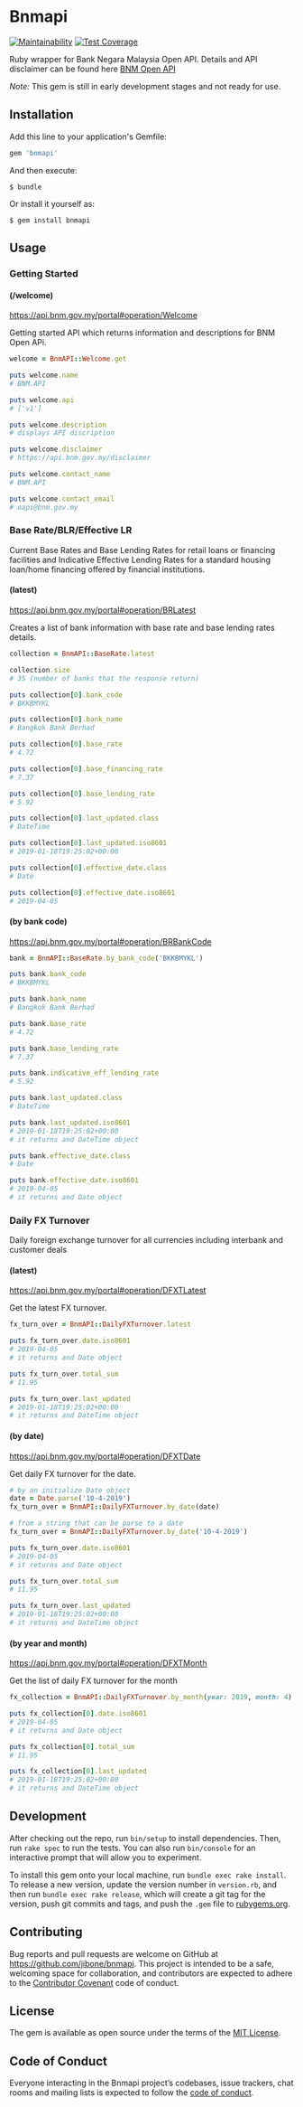 # Bnmapi

[![Maintainability](https://api.codeclimate.com/v1/badges/b6e071e2dc07ea011a62/maintainability)](https://codeclimate.com/github/jibone/bnmapi/maintainability)
[![Test
Coverage](https://api.codeclimate.com/v1/badges/b6e071e2dc07ea011a62/test_coverage)](https://codeclimate.com/github/jibone/bnmapi/test_coverage)

Ruby wrapper for Bank Negara Malaysia Open API. Details and API disclaimer can
be found here [BNM Open API](https://api.bnm.gov.my/portal)

_Note:_ This gem is still in early development stages and not ready for use.

## Installation

Add this line to your application's Gemfile:

```ruby
gem 'bnmapi'
```

And then execute:

    $ bundle

Or install it yourself as:

    $ gem install bnmapi

## Usage

### Getting Started

#### (/welcome)
https://api.bnm.gov.my/portal#operation/Welcome

Getting started API which returns information and descriptions for BNM Open APi.

```ruby
welcome = BnmAPI::Welcome.get

puts welcome.name
# BNM.API

puts welcome.api
# ['v1']

puts welcome.description
# displays API discription

puts welcome.disclaimer
# https://api.bnm.gov.my/disclaimer

puts welcome.contact_name
# BNM.API

puts welcome.contact_email
# oapi@bnm.gov.my
```

### Base Rate/BLR/Effective LR

Current Base Rates and Base Lending Rates for retail loans or financing
facilities and Indicative Effective Lending Rates for a standard housing
loan/home financing offered by financial institutions.

#### (latest)
https://api.bnm.gov.my/portal#operation/BRLatest

Creates a list of bank information with base rate and base lending rates
details.

```ruby
collection = BnmAPI::BaseRate.latest

collection.size
# 35 (number of banks that the response return)

puts collection[0].bank_code
# BKKBMYKL

puts collection[0].bank_name
# Bangkok Bank Berhad

puts collection[0].base_rate
# 4.72

puts collection[0].base_financing_rate
# 7.37

puts collection[0].base_lending_rate
# 5.92

puts collection[0].last_updated.class
# DateTime

puts collection[0].last_updated.iso8601
# 2019-01-18T19:25:02+00:00

puts collection[0].effective_date.class
# Date

puts collection[0].effective_date.iso8601
# 2019-04-05
```

#### (by bank code)
https://api.bnm.gov.my/portal#operation/BRBankCode

```ruby
bank = BnmAPI::BaseRate.by_bank_code('BKKBMYKL')

puts bank.bank_code
# BKKBMYKL

puts bank.bank_name
# Bangkok Bank Berhad

puts bank.base_rate
# 4.72

puts bank.base_lending_rate
# 7.37

puts bank.indicative_eff_lending_rate
# 5.92

puts bank.last_updated.class
# DateTime

puts bank.last_updated.iso8601
# 2019-01-18T19:25:02+00:00
# it returns and DateTime object

puts bank.effective_date.class
# Date

puts bank.effective_date.iso8601
# 2019-04-05
# it returns and Date object
```

### Daily FX Turnover

Daily foreign exchange turnover for all currencies including interbank and
customer deals

#### (latest)
https://api.bnm.gov.my/portal#operation/DFXTLatest

Get the latest FX turnover.

```ruby
fx_turn_over = BnmAPI::DailyFXTurnover.latest

puts fx_turn_over.date.iso8601
# 2019-04-05
# it returns and Date object

puts fx_turn_over.total_sum
# 11.95

puts fx_turn_over.last_updated
# 2019-01-18T19:25:02+00:00
# it returns and DateTime object
```

#### (by date)
https://api.bnm.gov.my/portal#operation/DFXTDate

Get daily FX turnover for the date.

```ruby
# by an initialize Date object
date = Date.parse('10-4-2019')
fx_turn_over = BnmAPI::DailyFXTurnover.by_date(date)

# from a string that can be parse to a date
fx_turn_over = BnmAPI::DailyFXTurnover.by_date('10-4-2019')

puts fx_turn_over.date.iso8601
# 2019-04-05
# it returns and Date object

puts fx_turn_over.total_sum
# 11.95

puts fx_turn_over.last_updated
# 2019-01-18T19:25:02+00:00
# it returns and DateTime object
```

#### (by year and month)
https://api.bnm.gov.my/portal#operation/DFXTMonth

Get the list of daily FX turnover for the month

```ruby
fx_collection = BnmAPI::DailyFXTurnover.by_month(year: 2019, month: 4)

puts fx_collection[0].date.iso8601
# 2019-04-05
# it returns and Date object

puts fx_collection[0].total_sum
# 11.95

puts fx_collection[0].last_updated
# 2019-01-18T19:25:02+00:00
# it returns and DateTime object
```


## Development

After checking out the repo, run `bin/setup` to install dependencies. Then, run
`rake spec` to run the tests. You can also run `bin/console` for an interactive
prompt that will allow you to experiment.

To install this gem onto your local machine, run `bundle exec rake install`. To 
release a new version, update the version number in `version.rb`, and then run 
`bundle exec rake release`, which will create a git tag for the version, push
git commits and tags, and push the `.gem` file to
[rubygems.org](https://rubygems.org).

## Contributing

Bug reports and pull requests are welcome on GitHub at
https://github.com/jibone/bnmapi. This project is intended to be a safe,
welcoming space for collaboration, and contributors are expected to adhere to
the [Contributor Covenant](http://contributor-covenant.org) code of conduct.

## License

The gem is available as open source under the terms of the
[MIT License](https://opensource.org/licenses/MIT).

## Code of Conduct

Everyone interacting in the Bnmapi project’s codebases, issue trackers,
chat rooms and mailing lists is expected to follow the
[code of conduct](https://github.com/jibone/bnmapi/blob/master/CODE_OF_CONDUCT.md).
